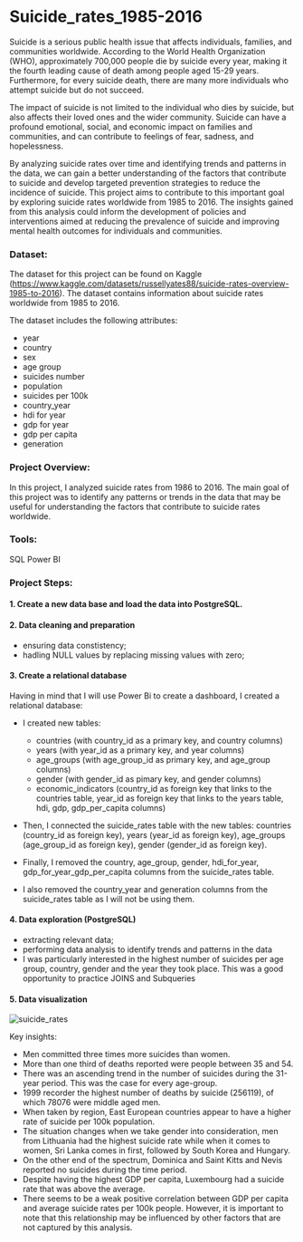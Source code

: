 # Suicide_rates_1985-2016
 
Suicide is a serious public health issue that affects individuals, families, and communities worldwide. According to the World Health Organization (WHO), approximately 700,000 people die by suicide every year, making it the fourth leading cause of death among people aged 15-29 years. Furthermore, for every suicide death, there are many more individuals who attempt suicide but do not succeed.

The impact of suicide is not limited to the individual who dies by suicide, but also affects their loved ones and the wider community. Suicide can have a profound emotional, social, and economic impact on families and communities, and can contribute to feelings of fear, sadness, and hopelessness.

By analyzing suicide rates over time and identifying trends and patterns in the data, we can gain a better understanding of the factors that contribute to suicide and develop targeted prevention strategies to reduce the incidence of suicide. This project aims to contribute to this important goal by exploring suicide rates worldwide from 1985 to 2016. The insights gained from this analysis could inform the development of policies and interventions aimed at reducing the prevalence of suicide and improving mental health outcomes for individuals and communities.

### Dataset: 
 The dataset for this project can be found on Kaggle (https://www.kaggle.com/datasets/russellyates88/suicide-rates-overview-1985-to-2016). The dataset contains information about suicide rates worldwide from 1985 to 2016. 
 
 The dataset includes the following attributes:
   - year
   - country
   - sex
   - age group
   - suicides number
   - population
   - suicides per 100k
   - country_year
   - hdi for year
   - gdp for year
   - gdp per capita
   - generation
 
 ### Project Overview: 
  In this project, I analyzed suicide rates from 1986 to 2016. The main goal of this project was to identify any patterns or trends in the data that may be useful for understanding the factors that contribute to suicide rates worldwide.
  
  ### Tools:
  SQL
  Power BI
  
  ### Project Steps:
  #### 1. Create a new data base and load the data into PostgreSQL.
  
  #### 2. Data cleaning and preparation
  - ensuring data constistency;
  - hadling NULL values by replacing missing values with zero;
 
 #### 3. Create a relational database
 Having in mind that I will use Power Bi to create a dashboard, I created a relational database:
  - I created new tables:
      - countries (with country_id as a primary key, and country columns)
      - years (with year_id as a primary key, and year columns)
      - age_groups (with age_group_id as primary key, and age_group columns)
      - gender (with gender_id as pimary key, and gender columns)
      - economic_indicators (country_id as foreign key that links to the countries table, year_id as foreign key that links to the years table, hdi, gdp, gdp_per_capita columns)
    
  - Then, I connected the suicide_rates table with the new tables: countries (country_id as foreign key), years (year_id as foreign key), age_groups (age_group_id as foreign key), gender (gender_id as foreign key).
  - Finally, I removed the country, age_group, gender, hdi_for_year, gdp_for_year_gdp_per_capita columns from the suicide_rates table.
  - I also removed the country_year and generation columns from the suicide_rates table as I will not be using them.
  
  #### 4. Data exploration (PostgreSQL)
  - extracting relevant data;
  - performing data analysis to identify trends and patterns in the data
  - I was particularly interested in the highest number of suicides per age group, country, gender and the year they took place. This was a good opportunity to practice JOINS and Subqueries


  #### 5. Data visualization
 
   
   ![suicide_rates](suicide_rates.gif)
   
  Key insights: 
  
 -	Men committed three times more suicides than women.
 -	More than one third of deaths reported were people between 35 and 54.
 -	There was an ascending trend in the number of suicides during the 31-year period. This was the case for every age-group.
 -	1999 recorder the highest number of deaths by suicide (256119), of which 78076 were middle aged men.
 -	When taken by region, East European countries appear to have a higher rate of suicide per 100k population. 
 -	The situation changes when we take gender into consideration, men from Lithuania had the highest suicide rate while when it comes to women, Sri Lanka comes in first, followed by South Korea and Hungary.
 -	On the other end of the spectrum, Dominica and Saint Kitts and Nevis reported no suicides during the time period.
 -	Despite having the highest GDP per capita, Luxembourg had a suicide rate that was above the average.
 -	There seems to be a weak positive correlation between GDP per capita and average suicide rates per 100k people. However, it is important to note that this relationship may be influenced by other factors that are not captured by this analysis.
 
 

   
 


